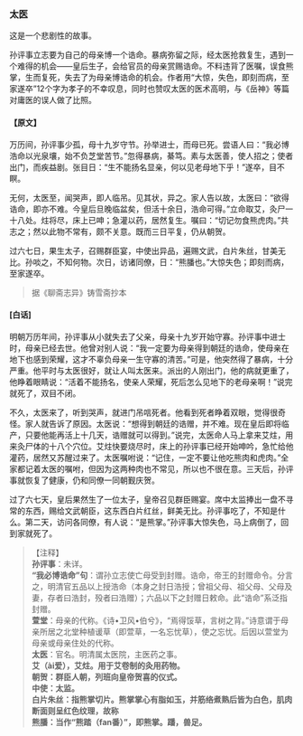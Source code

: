 <script type="text/javascript">
    var head = document.getElementsByTagName('head')[0];
    cssURL = '/public/liao.css';
    linkTag = document.createElement('link');
    linkTag.href = cssURL;
    linkTag.setAttribute('type','text/css');
    linkTag.setAttribute('rel','stylesheet');
    head.appendChild(linkTag);
</script>
### 太医

这是一个悲剧性的故事。

孙评事立志要为自己的母亲博一个诰命。暴病弥留之际，经太医抢救复生，遇到一个难得的机会——皇后生子，会给官员的母亲赏赐诰命。不料违背了医嘱，误食熊掌，生而复死，失去了为母亲博诰命的机会。作者用“大惊，失色，即刻而病，至家遂卒”12个字为孝子的不幸叹息，同时也赞叹太医的医术高明，与《岳神》等篇对庸医的误人做了比照。

#### 【原文】
<section>
万历间，孙评事少孤，母十九岁守节。孙举进士，而母已死。尝语人曰：“我必博浩命以光泉壤，始不负芝堂苦节。”忽得暴病，綦笃。素与太医善，使人招之；使者出门，而疾益剧。张目日：“生不能扬名显亲，何以见老母地下乎！”遂卒，目不瞑。

无何，太医至，闻哭声，即人临吊。见其状，异之。家人告以故，太医曰：“欲得诰命，即亦不难。今皇后旦晚临盆矣，但活十余日，浩命可得。”立命取艾，灸尸一十八处。炷将尽，床上已呻；急灌以药，居然复生。嘱曰：“切记勿食熊虎肉。”共志之；然以此物不常有，颇不关意。既而三日平复，仍从朝贺。

过六七日，果生太子，召赐群臣宴，中使出异品，遍赐文武，白片朱丝，甘美无比。孙啖之，不知何物。次日，访诸同僚，日：“熊膰也。”大惊失色；即刻而病，至家遂卒。

</section>

> 据《聊斋志异》铸雪斋抄本

#### [白话]
<aside>

明朝万历年间，孙评事从小就失去了父亲，母亲十九岁开始守寡。孙评事中进士时，母亲已经去世。他曾对别人说：“我一定要为母亲得到朝廷的诰命，使母亲在地下也感到荣耀，这才不辜负母亲一生守寡的清苦。”可是，他突然得了暴病，十分严重。他平时与太医很好，就让人叫太医来。派出的人刚出门，他的病就更重了，他睁着眼睛说：“活着不能扬名，使亲人荣耀，死后怎么见地下的老母亲啊！”说完就死了，双目不闭。

不久，太医来了，听到哭声，就进门吊唁死者。他看到死者睁着双眼，觉得很奇怪。家人就告诉了原因。太医说：“想得到朝廷的诰赠，并不难。现在皇后即将临产，只要他能再活上十几天，诰赠就可以得到。”说完，太医命人马上拿来艾炷，用来灸尸体的十八个穴位。艾炷快要烧尽时，床上的孙评事已经开始呻吟，急忙给他灌药，居然又苏醒过来了。太医嘱咐说：“记住，一定不要让他吃熊肉和虎肉。”全家都记着太医的嘱咐，但因为这两种肉也不常见，所以也不很在意。三天后，孙评事就恢复了健康，仍和同僚一同朝觐庆贺。

过了六七天，皇后果然生了一位太子，皇帝召见群臣赐宴。席中太监捧出一盘不寻常的东西，赐给文武朝臣，这东西白片红丝，鲜美无比。孙评事吃了，不知是什么。第二天，访问各同僚，有人说：“是熊掌。”孙评事大惊失色，马上病倒了，回到家就死了。

</aside>

> 【注释】  
<b>孙评事</b>：未详。  
<b>“我必博诰命”句</b>：谓孙立志使亡母受到封赠。诰命，帝王的封赠命令。分言之，明清官五品以上授浩命（本身之封日浩授；曾祖父母、祖父母、父母及妻，存者曰浩封，殁者曰浩赠）；六品以下之封赠日敕命。此“诰命”系泛指封赠。  
<b>萱堂</b>：母亲的代称。《诗•卫风•伯兮》，“焉得馁草，言树之背。”诗意谓于母亲所居之北堂种植谖草（即萱草，一名忘忧草），使之忘忧。后因以萱堂为母亲或母亲住处的代称。  
<b>太医</b>：官名。明清属太医院，主医药之事。  
<b>艾（ài爱），艾炷。用于艾卷制的灸用药物。  
<b>朝贺</b>：群臣人朝，列班向皇帝贺喜的仪式。  
<b>中使</b>：太监。  
<b>白片朱丝</b>：指熊掌切片。熊掌掌心有脂如玉，并筋络煮熟后皆为白色，肌肉断面则呈红色纹理，故称  
<b>熊膰</b>：当作“熊踏（fan番）”，即熊掌。蹯，兽足。  
